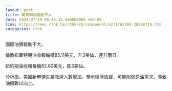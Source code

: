 ```yaml
---
layout: post
title: 英美期油變動不大
date: 2024-07-19 05:48:18.000000000 +08:00
link: https://news.rthk.hk/rthk/ch/component/k2/1762208-20240719.htm
categories: rthk
---
```


國際油價變動不大。

倫敦布蘭特期油收報每桶85.11美元，升3美仙，連升兩日。

紐約期油收報每桶82.82美元，跌3美仙。

分析指，美國新申領失業救濟人數增加，預示經濟放緩，可能削弱原油需求，導致油價難以向上。
